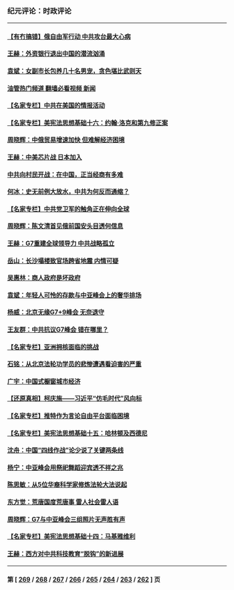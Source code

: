### 纪元评论：时政评论
---
#### [【有冇搞错】俄自由军行动 中共攻台最大心病](../../pages/nsc1025/n14003670.md?05260330) 
#### [王赫：外资银行退出中国的潜流汹涌](../../pages/nsc1025/n14003456.md?05260330) 
#### [袁斌：女副市长包养几十名男宠，贪色堪比武则天](../../pages/nsc1025/n14003483.md?05260330) 
#### [油管热门频道 翻墙必看视频 新闻](ok?05260330)
#### [【名家专栏】中共在美国的情报活动](../../pages/nsc1025/n14001883.md?05260330) 
#### [【名家专栏】美宪法思想基础十六：约翰‧洛克和第九修正案](../../pages/nsc1025/n14001303.md?05260330) 
#### [周晓辉：中俄贸易增速加快 但难解经济困境](../../pages/nsc1025/n14003273.md?05260330) 
#### [王赫：中美芯片战 日本加入](../../pages/nsc1025/n14002790.md?05260330) 
#### [中共向村民开战：在中国，正当经商有多难](../../pages/nsc1025/n14002830.md?05260330) 
#### [何冰：史无前例大放水，中共为何反而通缩？](../../pages/nsc1025/n14002812.md?05260330) 
#### [【名家专栏】中共党卫军的触角正在伸向全球](../../pages/nsc1025/n14001977.md?05260330) 
#### [周晓辉：陈文清首见俄前国安头目透何信息](../../pages/nsc1025/n14002650.md?05260330) 
#### [王赫：G7重建全球领导力 中共战略孤立](../../pages/nsc1025/n14002330.md?05260330) 
#### [岳山：长沙塌楼致官场跨省地震 内情可疑](../../pages/nsc1025/n14002193.md?05260330) 
#### [吴惠林：商人政府是坏政府](../../pages/nsc1025/n14002461.md?05260330) 
#### [袁斌：年轻人可怜的存款与中亚峰会上的奢华排场](../../pages/nsc1025/n14002361.md?05260330) 
#### [杨威：北京无缘G7+9峰会 无奈退守](../../pages/nsc1025/n14002147.md?05260330) 
#### [王友群：中共抗议G7峰会 错在哪里？](../../pages/nsc1025/n14002058.md?05260330) 
#### [【名家专栏】亚洲拥核面临的挑战](../../pages/nsc1025/n14000325.md?05260330) 
#### [石铭：从北京法轮功学员的悲惨遭遇看迫害的严重](../../pages/nsc1025/n14002160.md?05260330) 
#### [广宇：中国式橱窗城市经济](../../pages/nsc1025/n14002114.md?05260330) 
#### [【还原真相】柯庆施——习近平“仿毛时代”风向标](../../pages/nsc1025/n14001872.md?05260330) 
#### [【名家专栏】推特作为言论自由平台面临困境](../../pages/nsc1025/n14001885.md?05260330) 
#### [【名家专栏】美宪法思想基础十五：哈林顿及西德尼](../../pages/nsc1025/n14000924.md?05260330) 
#### [沈舟：中国“四线作战”论少说了关键两条线](../../pages/nsc1025/n14001366.md?05260330) 
#### [杨宁：中亚峰会用祭祀舞蹈迎宾透不祥之兆](../../pages/nsc1025/n14001378.md?05260330) 
#### [陈思敏：从5位华裔科学家修炼法轮大法说起](../../pages/nsc1025/n14001182.md?05260330) 
#### [东方觉：荒唐国度荒唐事 雷人社会雷人语](../../pages/nsc1025/n14001146.md?05260330) 
#### [周晓辉：G7与中亚峰会三组照片无声胜有声](../../pages/nsc1025/n14001032.md?05260330) 
#### [【名家专栏】美宪法思想基础十四：马基雅维利](../../pages/nsc1025/n14000332.md?05260330) 
#### [王赫：西方对中共科技教育“脱钩”的新进展](../../pages/nsc1025/n14000724.md?05260330) 

---
#### 第 [ [269](./269.md?05260330) / [268](./268.md?05260330) / [267](./267.md?05260330) / [266](./266.md?05260330) / [265](./265.md?05260330) / [264](./264.md?05260330) / [263](./263.md?05260330) / [262](./262.md?05260330) ] 页
